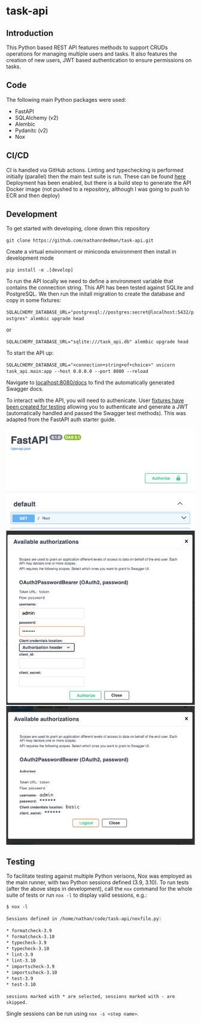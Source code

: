 # task-api

## Introduction
This Python based REST API features methods to support CRUDs operations for managing multiple users and tasks. It also features the creation of new users, JWT based authentication to ensure permissions on tasks.

## Code
The following main Python packages were used:
- FastAPI
- SQLAlchemy (v2)
- Alembic
- Pydanitc (v2)
- Nox


## CI/CD
CI is handled via GitHub actions. Linting and typechecking is performed initially (parallel) then the main test suite is run. These can be found [here](https://github.com/nathanrdedman/task-api/actions)
Deployment has been enabled, but there is a build step to generate the API Docker image (not pushed to a repository, although I was going to push to ECR and then deploy)


## Development
To get started with developing, clone down this repository

`git clone https://github.com/nathanrdedman/task-api.git`

Create a virtual environment or miniconda environment then install in development mode

`pip install -e .[develop]`

To run the API locally we need to define a environment variable that contains the connection string. This API has been tested against SQLite and PostgreSQL. We then run the
initall migration to create the database and copy in some fixtures:

`SQLALCHEMY_DATABASE_URL="postgresql://postgres:secret@localhost:5432/postgres" alembic upgrade head`

or

`SQLALCHEMY_DATABASE_URL="sqlite:///task_api.db" alembic upgrade head`

To start the API up:

`SQLALCHEMY_DATABASE_URL="<connection+string+of+choice>" uvicorn task_api.main:app --host 0.0.0.0 --port 8080 --reload`

Navigate to [localhost:8080/docs](localhost:8080/docs) to find the automatically generated Swagger docs.

To interact with the API, you will need to authenicate. User [fixtures have been created for testing](https://github.com/nathanrdedman/task-api/blob/main/alembic/versions/961b4952e8cf_initial_tables_creation.py#L53) allowing you to authenticate and generate a JWT (automatically handled and passed the Swagger test methods). This was adapted from the FastAPI auth starter guide.

![auth button](images/auth_button.png)
![auth modal](images/auth_modal.png)
![auth granted](images/auth_granted.png)

## Testing
To facilitate testing against multiple Python verisons, Nox was employed as the main runner, with two Python sessions defined (3.9, 3.10).
To run tests (after the above steps in development), call the `nox` command for the whole suite of tests or run `nox -l` to display
valid sessions, e.g.:

```
$ nox -l

Sessions defined in /home/nathan/code/task-api/noxfile.py:

* formatcheck-3.9
* formatcheck-3.10
* typecheck-3.9
* typecheck-3.10
* lint-3.9
* lint-3.10
* importscheck-3.9
* importscheck-3.10
* test-3.9
* test-3.10

sessions marked with * are selected, sessions marked with - are skipped.
```
Single sessions can be run using `nox -s <step name>`.